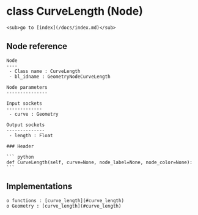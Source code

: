 # class CurveLength (Node)

    <sub>go to [index](/docs/index.md)</sub>
    
## Node reference

    Node
    ----
     - Class name : CurveLength
     - bl_idname : GeometryNodeCurveLength
    
    Node parameters
    ---------------
    
    Input sockets
    -------------
     - curve : Geometry
    
    Output sockets
    --------------
     - length : Float
    
    ### Header

    ``` python
    def CurveLength(self, curve=None, node_label=None, node_color=None):
    ```
    
## Implementations

    o functions : [curve_length](#curve_length)
    o Geometry : [curve_length](#curve_length) 
    
    